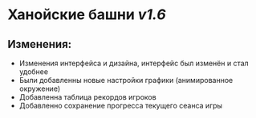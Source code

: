 # **Ханойские башни** *v1.6*

## Изменения:

- Изменения интерфейса и дизайна, интерфейс был изменён и стал удобнее
- Были добавленны новые настройки графики (анимированное окружение)
- Добавленна таблица рекордов игроков
- Добавленно сохранение прогресса текущего сеанса игры
